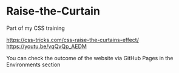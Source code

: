﻿# Raise-the-Curtain
 Part of my CSS training
 
 https://css-tricks.com/css-raise-the-curtains-effect/
 https://youtu.be/vqQvQp_AEDM

You can check the outcome of the website via GitHub Pages in the Environments section